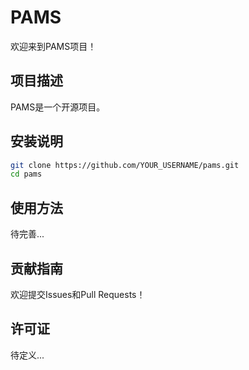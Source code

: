 # PAMS

欢迎来到PAMS项目！

## 项目描述

PAMS是一个开源项目。

## 安装说明

```bash
git clone https://github.com/YOUR_USERNAME/pams.git
cd pams
```

## 使用方法

待完善...

## 贡献指南

欢迎提交Issues和Pull Requests！

## 许可证

待定义... 